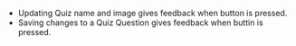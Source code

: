 * Updating Quiz name and image gives feedback when button is pressed.
* Saving changes to a Quiz Question gives feedback when buttin is pressed.
